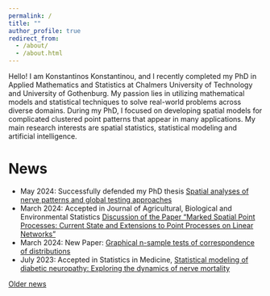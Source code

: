 ```yaml
---
permalink: /
title: ""
author_profile: true
redirect_from: 
  - /about/
  - /about.html
---
```


Hello! I am Konstantinos Konstantinou, and I recently completed my PhD in Applied Mathematics and Statistics at Chalmers University of Technology and University of Gothenburg. My passion lies in utilizing mathematical models and statistical techniques to solve real-world problems across diverse domains. During my PhD, I focused on developing spatial models for complicated clustered point patterns that appear in many applications.
My main research interests are spatial statistics, statistical modeling and artificial intelligence.


News
======
- May 2024: Successfully defended my PhD thesis [Spatial analyses of nerve patterns and global testing approaches](https://research.chalmers.se/publication/541035/file/541035_Fulltext.pdf)
- March 2024: Accepted in Journal of Agricultural, Biological and Environmental Statistics [Discussion of the Paper “Marked Spatial Point Processes: Current State and Extensions to Point Processes on Linear Networks”](https://link.springer.com/article/10.1007/s13253-024-00606-0)
- March 2024: New Paper: [Graphical n-sample tests of correspondence of distributions](https://arxiv.org/abs/2403.01838)
- July 2023: Accepted in Statistics in Medicine, [Statistical modeling of diabetic neuropathy: Exploring the dynamics of nerve mortality](https://onlinelibrary.wiley.com/doi/10.1002/sim.9851)


[Older news](oldnews)
